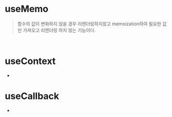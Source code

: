 # **useMemo**

> 함수의 값이 변화하지 않을 경우 리렌더링하지않고 memoization하여 필요한 값만 가져오고 리렌더링 하지 않는 기능이다.

<br>

# **useContext**

*

# **useCallback**

*